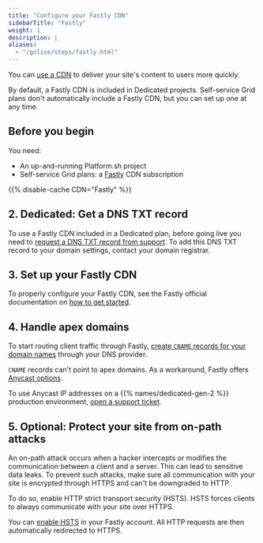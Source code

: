 ```yaml
---
title: "Configure your Fastly CDN"
sidebarTitle: "Fastly"
weight: 1
description: |
aliases:
  - "/golive/steps/fastly.html"
---
```


You can [use a CDN](./_index.md) to deliver your site's content to users more quickly.

By default, a Fastly CDN is included in Dedicated projects.
Self-service Grid plans don't automatically include a Fastly CDN, 
but you can set up one at any time.

## Before you begin

You need:

- An up-and-running Platform.sh project
- Self-service Grid plans: a [Fastly](https://www.fastly.com/) CDN subscription

{{% disable-cache CDN="Fastly" %}}

## 2. Dedicated: Get a DNS TXT record

To use a Fastly CDN included in a Dedicated plan, 
before going live you need to [request a DNS TXT record from support](../../overview/get-support.md#create-a-support-ticket).
To add this DNS TXT record to your domain settings,
contact your domain registrar.

## 3. Set up your Fastly CDN

To properly configure your Fastly CDN, 
see the Fastly official documentation on [how to get started](https://docs.fastly.com/en/guides/getting-started#_basics).

## 4. Handle apex domains

To start routing client traffic through Fastly,
[create `CNAME` records for your domain names](../../domains/steps/dns.md#why-cname-records) 
through your DNS provider.

`CNAME` records can't point to apex domains.
As a workaround, Fastly offers [Anycast options](https://docs.fastly.com/en/guides/using-fastly-with-apex-domains).

To use Anycast IP addresses on a {{% names/dedicated-gen-2 %}} production environment,
[open a support ticket](../../overview/get-support.md#create-a-support-ticket).

## 5. Optional: Protect your site from on-path attacks

An on-path attack occurs when a hacker intercepts 
or modifies the communication between a client and a server.
This can lead to sensitive data leaks.
To prevent such attacks, make sure all communication with your site is encrypted through HTTPS
and can't be downgraded to HTTP.

To do so, enable HTTP strict transport security (HSTS).
HSTS forces clients to always communicate with your site over HTTPS.

You can [enable HSTS](https://docs.fastly.com/en/guides/enabling-hsts-through-fastly#forcing-tls-and-enabling-hsts) 
in your Fastly account.
All HTTP requests are then automatically redirected to HTTPS.
